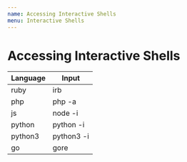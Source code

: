 ```yaml
---
name: Accessing Interactive Shells
menu: Interactive Shells
---
```


# Accessing Interactive Shells

| Language | Input      |
| -------- | ---------- |
| ruby     | irb        |
| php      | php -a     |
| js       | node -i    |
| python   | python -i  |
| python3  | python3 -i |
| go       | gore       |